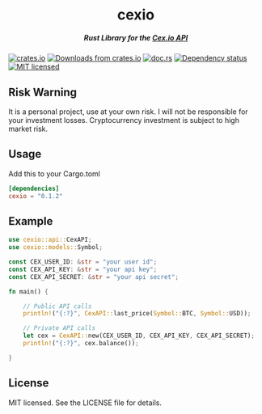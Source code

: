 <h1 align="center"> cexio </h1>

<h5 align="center"> Rust Library for the <a href="https://cex.io/rest-api"> Cex.io API</a> </h5>

[![crates.io](https://meritbadge.herokuapp.com/cexio)](https://crates.io/crates/cexio)
[![Downloads from crates.io](https://img.shields.io/crates/d/cexio.svg)](https://crates.io/crates/cexio)
[![doc.rs](https://docs.rs/cexio/badge.svg)](https://docs.rs/cexio/)
[![Dependency status](https://deps.rs/repo/github/isvforall/cexio/status.svg)](https://deps.rs/repo/github/isvforall/cexio)
[![MIT licensed](https://img.shields.io/badge/License-MIT-blue.svg)](./LICENSE-MIT)

## Risk Warning

It is a personal project, use at your own risk. I will not be responsible for your investment losses.
Cryptocurrency investment is subject to high market risk.

## Usage

Add this to your Cargo.toml

```toml
[dependencies]
cexio = "0.1.2"
```

## Example

```rust
use cexio::api::CexAPI;
use cexio::models::Symbol;

const CEX_USER_ID: &str = "your user id";
const CEX_API_KEY: &str = "your api key";
const CEX_API_SECRET: &str = "your api secret";

fn main() {

    // Public API calls
    println!("{:?}", CexAPI::last_price(Symbol::BTC, Symbol::USD));

    // Private API calls
    let cex = CexAPI::new(CEX_USER_ID, CEX_API_KEY, CEX_API_SECRET);
    println!("{:?}", cex.balance());

}

```

## License

MIT licensed. See the LICENSE file for details.
